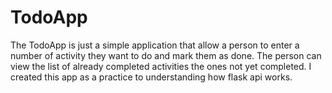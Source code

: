 # TodoApp
The TodoApp is just a simple application that allow a person to enter a number of activity they want to do and mark them as done. The person can view the list of already completed activities the ones not yet completed. I created this app as a practice to understanding how  flask api works.
